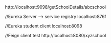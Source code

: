 http://localhost:9098/getSchoolDetails/abcschool


//Eureka Server --> service registry
localhost:8761

//Eureka student client
localhost:8098


//Feign client test
http://localhost:8080/xyzschool

